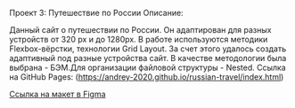 Проект 3: Путешествие по России
Описание:

Данный сайт о путешествии по России. Он адаптирован для разных устройств от 320 px и до 1280px.
В работе используются методики Flexbox-вёрстки, технологии Grid Layout. За счет этого удалось создать адаптивный под разные устройства сайт. В качестве методологии была выбрана - БЭМ.Для организации файловой структуры - Nested.
Ссылка на GitHub Pages: (https://andrey-2020.github.io/russian-travel/index.html)

[Ссылка на макет в Figma](https://www.figma.com/file/OyRWEjU6wBwRe1hapzQoLx/Sprint-3%3A-RussiCa-%2F-desktop-%2B-mobile?node-id=28503%3A0)
